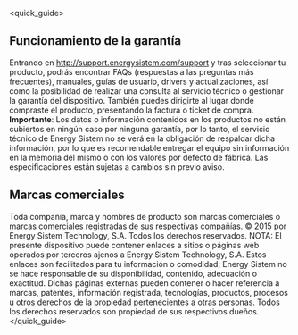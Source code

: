 <quick_guide>
## Funcionamiento de la garantía
Entrando en http://support.energysistem.com/support y tras seleccionar tu producto, podrás encontrar FAQs (respuestas a las preguntas más frecuentes), manuales, guías de usuario, drivers y actualizaciones, así como la posibilidad de realizar una consulta al servicio técnico o gestionar la garantía del dispositivo.
También puedes dirigirte al lugar donde compraste el producto, presentando la factura o ticket de compra.
**Importante**: Los datos o información contenidos en los productos no están cubiertos en ningún caso por ninguna garantía, por lo tanto, el servicio técnico de Energy Sistem no se verá en la obligación de respaldar dicha información, por lo que es recomendable entregar el equipo sin información en la memoria del mismo o con los valores por defecto de fábrica.
Las especificaciones están sujetas a cambios sin previo aviso.
## Marcas comerciales
Toda compañía, marca y nombres de producto son marcas comerciales o marcas comerciales registradas de sus respectivas compañías.
© 2015 por Energy Sistem Technology, S.A. Todos los derechos reservados.
NOTA: El presente dispositivo puede contener enlaces a sitios o páginas web operados por terceros ajenos a Energy Sistem Technology, S.A. Estos enlaces son facilitados para tu información o comodidad; Energy Sistem no se hace responsable de su disponibilidad, contenido, adecuación o exactitud. Dichas páginas externas pueden contener o hacer referencia a marcas, patentes, información registrada, tecnologías, productos, procesos u otros derechos de la propiedad pertenecientes a otras personas. Todos los derechos reservados son propiedad de sus respectivos dueños.
</quick_guide>
